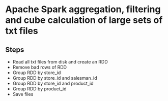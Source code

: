 # Apache Spark aggregation, filtering and cube calculation of large sets of txt files

## Steps

* Read all txt files from disk and create an RDD
* Remove bad rows of RDD
* Group RDD by store_id
* Group RDD by store_id and salesman_id
* Group RDD by store_id and product_id
* Group RDD by product_id
* Save files
